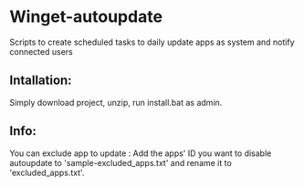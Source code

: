 # Winget-autoupdate
Scripts to create scheduled tasks to daily update apps as system and notify connected users

## Intallation:
Simply download project, unzip, run install.bat as admin.

## Info:
You can exclude app to update :
Add the apps' ID you want to disable autoupdate to 'sample-excluded_apps.txt' and rename it to 'excluded_apps.txt'.
